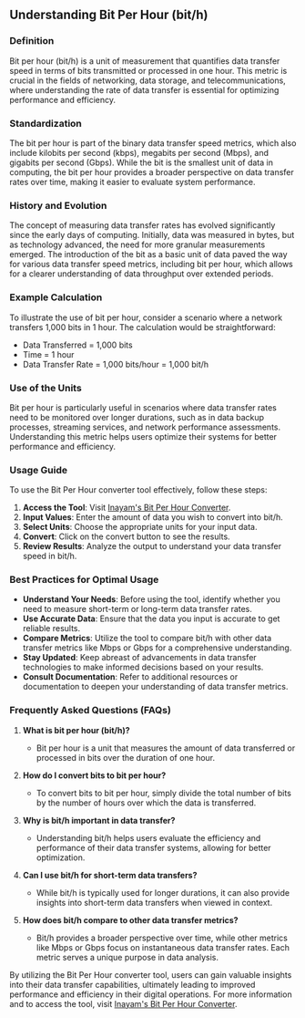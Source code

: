## Understanding Bit Per Hour (bit/h)

### Definition
Bit per hour (bit/h) is a unit of measurement that quantifies data transfer speed in terms of bits transmitted or processed in one hour. This metric is crucial in the fields of networking, data storage, and telecommunications, where understanding the rate of data transfer is essential for optimizing performance and efficiency.

### Standardization
The bit per hour is part of the binary data transfer speed metrics, which also include kilobits per second (kbps), megabits per second (Mbps), and gigabits per second (Gbps). While the bit is the smallest unit of data in computing, the bit per hour provides a broader perspective on data transfer rates over time, making it easier to evaluate system performance.

### History and Evolution
The concept of measuring data transfer rates has evolved significantly since the early days of computing. Initially, data was measured in bytes, but as technology advanced, the need for more granular measurements emerged. The introduction of the bit as a basic unit of data paved the way for various data transfer speed metrics, including bit per hour, which allows for a clearer understanding of data throughput over extended periods.

### Example Calculation
To illustrate the use of bit per hour, consider a scenario where a network transfers 1,000 bits in 1 hour. The calculation would be straightforward:
- Data Transferred = 1,000 bits
- Time = 1 hour
- Data Transfer Rate = 1,000 bits/hour = 1,000 bit/h

### Use of the Units
Bit per hour is particularly useful in scenarios where data transfer rates need to be monitored over longer durations, such as in data backup processes, streaming services, and network performance assessments. Understanding this metric helps users optimize their systems for better performance and efficiency.

### Usage Guide
To use the Bit Per Hour converter tool effectively, follow these steps:
1. **Access the Tool**: Visit [Inayam's Bit Per Hour Converter](https://www.inayam.co/unit-converter/data_transfer_speed_binary).
2. **Input Values**: Enter the amount of data you wish to convert into bit/h.
3. **Select Units**: Choose the appropriate units for your input data.
4. **Convert**: Click on the convert button to see the results.
5. **Review Results**: Analyze the output to understand your data transfer speed in bit/h.

### Best Practices for Optimal Usage
- **Understand Your Needs**: Before using the tool, identify whether you need to measure short-term or long-term data transfer rates.
- **Use Accurate Data**: Ensure that the data you input is accurate to get reliable results.
- **Compare Metrics**: Utilize the tool to compare bit/h with other data transfer metrics like Mbps or Gbps for a comprehensive understanding.
- **Stay Updated**: Keep abreast of advancements in data transfer technologies to make informed decisions based on your results.
- **Consult Documentation**: Refer to additional resources or documentation to deepen your understanding of data transfer metrics.

### Frequently Asked Questions (FAQs)

1. **What is bit per hour (bit/h)?**
   - Bit per hour is a unit that measures the amount of data transferred or processed in bits over the duration of one hour.

2. **How do I convert bits to bit per hour?**
   - To convert bits to bit per hour, simply divide the total number of bits by the number of hours over which the data is transferred.

3. **Why is bit/h important in data transfer?**
   - Understanding bit/h helps users evaluate the efficiency and performance of their data transfer systems, allowing for better optimization.

4. **Can I use bit/h for short-term data transfers?**
   - While bit/h is typically used for longer durations, it can also provide insights into short-term data transfers when viewed in context.

5. **How does bit/h compare to other data transfer metrics?**
   - Bit/h provides a broader perspective over time, while other metrics like Mbps or Gbps focus on instantaneous data transfer rates. Each metric serves a unique purpose in data analysis.

By utilizing the Bit Per Hour converter tool, users can gain valuable insights into their data transfer capabilities, ultimately leading to improved performance and efficiency in their digital operations. For more information and to access the tool, visit [Inayam's Bit Per Hour Converter](https://www.inayam.co/unit-converter/data_transfer_speed_binary).